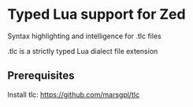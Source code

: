 # Typed Lua support for Zed

Syntax highlighting and intelligence for .tlc files

.tlc is a strictly typed Lua dialect file extension

## Prerequisites

Install tlc: <https://github.com/marsgpl/tlc>

